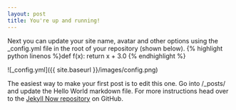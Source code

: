 ```yaml
---
layout: post
title: You're up and running!
---
```


Next you can update your site name, avatar and other options using the _config.yml file in the root of your repository (shown below).
{% highlight python linenos %}def f(x):
    return x + 3.0
{% endhighlight %}


![_config.yml]({{ site.baseurl }}/images/config.png)

The easiest way to make your first post is to edit this one. Go into /_posts/ and update the Hello World markdown file. For more instructions head over to the [Jekyll Now repository](https://github.com/barryclark/jekyll-now) on GitHub.

